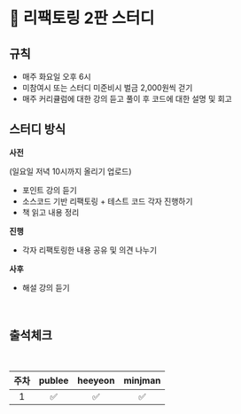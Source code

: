 # :school: 리팩토링 2판 스터디  

## 규칙

- 매주 화요일 오후 6시
- 미참여시 또는 스터디 미준비시 벌금 2,000원씩 걷기
- 매주 커리큘럼에 대한 강의 듣고 풀이 후 코드에 대한 설명 및 회고

## 스터디 방식

**사전**

(일요일 저녁 10시까지 올리기 업로드)
- 포인트 강의 듣기
- 소스코드 기반 리팩토링 + 테스트 코드 각자 진행하기
- 책 읽고 내용 정리

**진행**
- 각자 리팩토링한 내용 공유 및 의견 나누기

**사후**
- 해설 강의 듣기

<br/>

<pr>
  

## 출석체크

  <br/>

| 주차  |  publee  | heeyeon | minjman |
|:---:|:-----:| :-----: |:-------:| 
|  1  |  ✅ | ✅ |    ✅    |

</pr>
